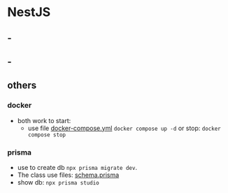 # NestJS

## -

## -

## others

### docker
* both work to start:
  * use file [docker-compose.yml](docker-compose.yml) ``docker compose up -d`` or stop: `docker compose stop`

### prisma
* use to create db ``npx prisma migrate dev``. 
* The class use files: [schema.prisma](prisma%2Fschema.prisma)
* show db: ``npx prisma studio``

